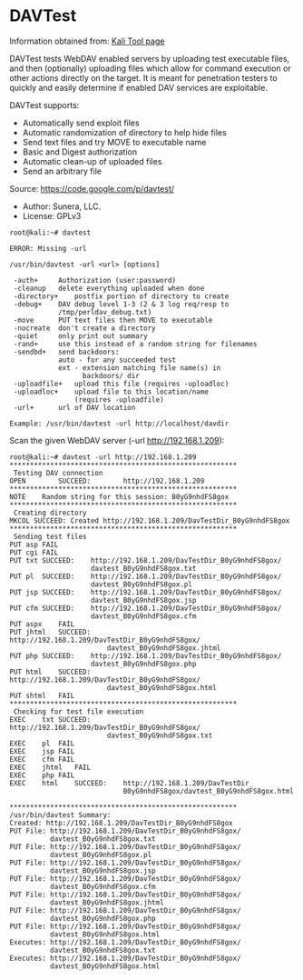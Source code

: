 # DAVTest
Information obtained from: [Kali Tool page](https://tools.kali.org/web-applications/davtest)

DAVTest tests WebDAV enabled servers by uploading test executable files, and then (optionally) uploading files which allow for command execution or other actions directly on the target. It is meant for penetration testers to quickly and easily determine if enabled DAV services are exploitable.

DAVTest supports:
- Automatically send exploit files
- Automatic randomization of directory to help hide files
- Send text files and try MOVE to executable name
- Basic and Digest authorization
- Automatic clean-up of uploaded files
- Send an arbitrary file

Source: https://code.google.com/p/davtest/

- Author: Sunera, LLC.
- License: GPLv3

```
root@kali:~# davtest

ERROR: Missing -url

/usr/bin/davtest -url <url> [options]

 -auth+     Authorization (user:password)
 -cleanup   delete everything uploaded when done
 -directory+    postfix portion of directory to create
 -debug+    DAV debug level 1-3 (2 & 3 log req/resp to
            /tmp/perldav_debug.txt)
 -move      PUT text files then MOVE to executable
 -nocreate  don't create a directory
 -quiet     only print out summary
 -rand+     use this instead of a random string for filenames
 -sendbd+   send backdoors:
            auto - for any succeeded test
            ext - extension matching file name(s) in 
                  backdoors/ dir
 -uploadfile+   upload this file (requires -uploadloc)
 -uploadloc+    upload file to this location/name 
                (requires -uploadfile)
 -url+      url of DAV location

Example: /usr/bin/davtest -url http://localhost/davdir
```

Scan the given WebDAV server (-url http://192.168.1.209):

```
root@kali:~# davtest -url http://192.168.1.209
********************************************************
 Testing DAV connection
OPEN        SUCCEED:        http://192.168.1.209
********************************************************
NOTE    Random string for this session: B0yG9nhdFS8gox
********************************************************
 Creating directory
MKCOL SUCCEED: Created http://192.168.1.209/DavTestDir_B0yG9nhdFS8gox
********************************************************
 Sending test files
PUT asp FAIL
PUT cgi FAIL
PUT txt SUCCEED:    http://192.168.1.209/DavTestDir_B0yG9nhdFS8gox/
                    davtest_B0yG9nhdFS8gox.txt
PUT pl  SUCCEED:    http://192.168.1.209/DavTestDir_B0yG9nhdFS8gox/
                    davtest_B0yG9nhdFS8gox.pl
PUT jsp SUCCEED:    http://192.168.1.209/DavTestDir_B0yG9nhdFS8gox/
                    davtest_B0yG9nhdFS8gox.jsp
PUT cfm SUCCEED:    http://192.168.1.209/DavTestDir_B0yG9nhdFS8gox/
                    davtest_B0yG9nhdFS8gox.cfm
PUT aspx    FAIL
PUT jhtml   SUCCEED:    http://192.168.1.209/DavTestDir_B0yG9nhdFS8gox/
                        davtest_B0yG9nhdFS8gox.jhtml
PUT php SUCCEED:    http://192.168.1.209/DavTestDir_B0yG9nhdFS8gox/
                    davtest_B0yG9nhdFS8gox.php
PUT html    SUCCEED:    http://192.168.1.209/DavTestDir_B0yG9nhdFS8gox/
                        davtest_B0yG9nhdFS8gox.html
PUT shtml   FAIL
********************************************************
 Checking for test file execution
EXEC    txt SUCCEED:    http://192.168.1.209/DavTestDir_B0yG9nhdFS8gox/
                        davtest_B0yG9nhdFS8gox.txt
EXEC    pl  FAIL
EXEC    jsp FAIL
EXEC    cfm FAIL
EXEC    jhtml   FAIL
EXEC    php FAIL
EXEC    html    SUCCEED:    http://192.168.1.209/DavTestDir_
                            B0yG9nhdFS8gox/davtest_B0yG9nhdFS8gox.html

********************************************************
/usr/bin/davtest Summary:
Created: http://192.168.1.209/DavTestDir_B0yG9nhdFS8gox
PUT File: http://192.168.1.209/DavTestDir_B0yG9nhdFS8gox/
          davtest_B0yG9nhdFS8gox.txt
PUT File: http://192.168.1.209/DavTestDir_B0yG9nhdFS8gox/
          davtest_B0yG9nhdFS8gox.pl
PUT File: http://192.168.1.209/DavTestDir_B0yG9nhdFS8gox/
          davtest_B0yG9nhdFS8gox.jsp
PUT File: http://192.168.1.209/DavTestDir_B0yG9nhdFS8gox/
          davtest_B0yG9nhdFS8gox.cfm
PUT File: http://192.168.1.209/DavTestDir_B0yG9nhdFS8gox/
          davtest_B0yG9nhdFS8gox.jhtml
PUT File: http://192.168.1.209/DavTestDir_B0yG9nhdFS8gox/
          davtest_B0yG9nhdFS8gox.php
PUT File: http://192.168.1.209/DavTestDir_B0yG9nhdFS8gox/
          davtest_B0yG9nhdFS8gox.html
Executes: http://192.168.1.209/DavTestDir_B0yG9nhdFS8gox/
          davtest_B0yG9nhdFS8gox.txt
Executes: http://192.168.1.209/DavTestDir_B0yG9nhdFS8gox/
          davtest_B0yG9nhdFS8gox.html
```